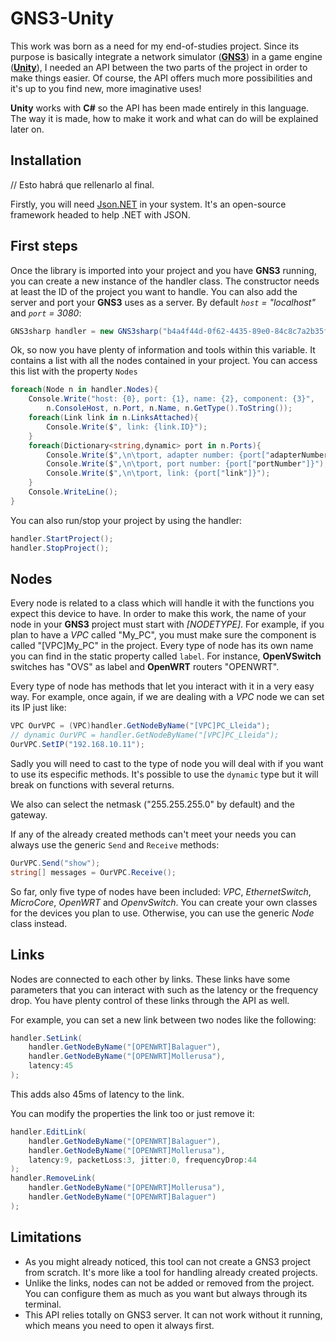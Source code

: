 # GNS3-Unity #
This work was born as a need for my end-of-studies project. Since its purpose is basically integrate a network simulator ([**GNS3**](https://www.gns3.com/)) in a game engine ([**Unity**](https://unity3d.com)), I needed an API between the two parts of the project in order to make things easier. Of course, the API offers much more possibilities and it's up to you find new, more imaginative uses!

**Unity** works with **C#** so the API has been made entirely in this language. The way it is made, how to make it work and what can do will be explained later on.

## Installation ##
// Esto habrá que rellenarlo al final.

Firstly, you will need [Json.NET](https://www.newtonsoft.com/json) in your system. It's an open-source framework headed to help .NET with JSON.

## First steps ##
Once the library is imported into your project and you have **GNS3** running, you can create a new instance of the handler class. The constructor needs at least the ID of the project you want to handle. You can also add the server and port your **GNS3** uses as a server. By default *``host`` = "localhost"* and *``port`` = 3080*:

```csharp
GNS3sharp handler = new GNS3sharp("b4a4f44d-0f62-4435-89e0-84c8c7a2b35f", "localhost", 3080);
```

Ok, so now you have plenty of information and tools within this variable. It contains a list with all the nodes contained in your project. You can access this list with the property ``Nodes``

```csharp
foreach(Node n in handler.Nodes){
	Console.Write("host: {0}, port: {1}, name: {2}, component: {3}",
		n.ConsoleHost, n.Port, n.Name, n.GetType().ToString());
	foreach(Link link in n.LinksAttached){
		Console.Write($", link: {link.ID}");
	}
	foreach(Dictionary<string,dynamic> port in n.Ports){
		Console.Write($",\n\tport, adapter number: {port["adapterNumber"]}");
		Console.Write($",\n\tport, port number: {port["portNumber"]}");
		Console.Write($",\n\tport, link: {port["link"]}");
	}
	Console.WriteLine();
}
```

You can also run/stop your project by using the handler:

```csharp
handler.StartProject();
handler.StopProject();
```

## Nodes ##
Every node is related to a class which will handle it with the functions you expect this device to have. In order to make this work, the name of your node in your **GNS3** project must start with *[NODETYPE]*. For example, if you plan to have a *VPC* called "My_PC", you must make sure the component is called "[VPC]My_PC" in the project. Every type of node has its own name you can find in the static property called ``label``. For instance, **OpenVSwitch** switches has "OVS" as label and **OpenWRT** routers "OPENWRT".

Every type of node has methods that let you interact with it in a very easy way. For example, once again, if we are dealing with a *VPC* node we can set its IP just like:

```csharp
VPC OurVPC = (VPC)handler.GetNodeByName("[VPC]PC_Lleida");
// dynamic OurVPC = handler.GetNodeByName("[VPC]PC_Lleida");
OurVPC.SetIP("192.168.10.11");
```

Sadly you will need to cast to the type of node you will deal with if you want to use its especific methods. It's possible to use the ``dynamic`` type but it will break on functions with several returns.

We also can select the netmask ("255.255.255.0" by default) and the gateway.

If any of the already created methods can't meet your needs you can always use the generic ``Send`` and ``Receive`` methods:

```csharp
OurVPC.Send("show");
string[] messages = OurVPC.Receive();
```

So far, only five type of nodes have been included: *VPC*, *EthernetSwitch*, *MicroCore*, *OpenWRT* and *OpenvSwitch*. You can create your own classes for the devices you plan to use. Otherwise, you can use the generic *Node* class instead.

## Links ##
Nodes are connected to each other by links. These links have some parameters that you can interact with such as the latency or the frequency drop. You have plenty control of these links through the API as well.

For example, you can set a new link between two nodes like the following:
```csharp
handler.SetLink(
	handler.GetNodeByName("[OPENWRT]Balaguer"),
	handler.GetNodeByName("[OPENWRT]Mollerusa"),
	latency:45
);
```
This adds also 45ms of latency to the link.

You can modify the properties the link too or just remove it:
```csharp
handler.EditLink(
	handler.GetNodeByName("[OPENWRT]Balaguer"),
	handler.GetNodeByName("[OPENWRT]Mollerusa"),
	latency:9, packetLoss:3, jitter:0, frequencyDrop:44
);
handler.RemoveLink(
	handler.GetNodeByName("[OPENWRT]Mollerusa"),
	handler.GetNodeByName("[OPENWRT]Balaguer")
);
```

## Limitations ##
* As you might already noticed, this tool can not create a GNS3 project from scratch. It's more like a tool for handling already created projects.
* Unlike the links, nodes can not be added or removed from the project. You can configure them as much as you want but always through its terminal.
* This API relies totally on GNS3 server. It can not work without it running, which means you need to open it always first.
